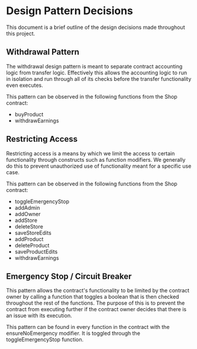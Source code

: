 # Design Pattern Decisions

This document is a brief outline of the design decisions made throughout this project.

## Withdrawal Pattern

The withdrawal design pattern is meant to separate contract accounting logic from transfer logic. Effectively this allows the accounting logic to run in isolation and run through all of its checks before the transfer functionality even executes.

This pattern can be observed in the following functions from the Shop contract:

- buyProduct
- withdrawEarnings

## Restricting Access

Restricting access is a means by which we limit the access to certain functionality through constructs such as function modifiers. We generally do this to prevent unauthorized use of functionality meant for a specific use case.

This pattern can be observed in the following functions from the Shop contract:

- toggleEmergencyStop
- addAdmin
- addOwner
- addStore
- deleteStore
- saveStoreEdits
- addProduct
- deleteProduct
- saveProductEdits
- withdrawEarnings

## Emergency Stop / Circuit Breaker

This pattern allows the contract's functionality to be limited by the contract owner by calling a function that toggles a boolean that is then checked throughout the rest of the functions. The purpose of this is to prevent the contract from executing further if the contract owner decides that there is an issue with its execution.

This pattern can be found in every function in the contract with the ensureNoEmergency modifier. It is toggled through the toggleEmergencyStop function.
